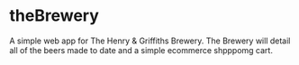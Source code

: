 # theBrewery
A simple web app for The Henry &amp; Griffiths Brewery. 
The Brewery will detail all of the beers made to date and a simple ecommerce shpppomg cart.

